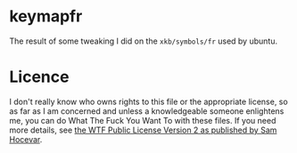 keymapfr
========

The result of some tweaking I did on the `xkb/symbols/fr` used by ubuntu.


Licence
=======

I don't really know who owns rights to this file or the appropriate license, so as far as I am concerned
and unless a knowledgeable someone enlightens me, you can do What The Fuck You Want To with these files.
If you need more details, see [the WTF Public License Version 2 as published by Sam Hocevar](http://wtfpl.net).
